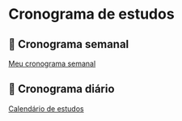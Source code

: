 # Cronograma de estudos

## 📅 Cronograma semanal

[Meu cronograma semanal](https://www.notion.so/804a2ea9d77d4ef5a1f191af6be1d4f1)

## 📅 Cronograma diário

[Calendário de estudos](https://www.notion.so/e56645f00c834ab393b897230d8b2551)